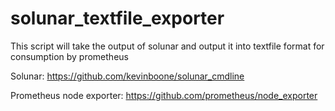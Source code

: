 # solunar_textfile_exporter

This script will take the output of solunar and output it into textfile format for consumption by prometheus

Solunar: https://github.com/kevinboone/solunar_cmdline

Prometheus node exporter: https://github.com/prometheus/node_exporter
